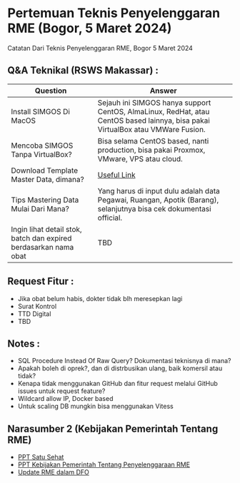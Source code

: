 # Pertemuan Teknis Penyelenggaran RME (Bogor, 5 Maret 2024)

Catatan Dari Teknis Penyelenggaran RME, Bogor 5 Maret 2024

## Q&A Teknikal (RSWS Makassar) : 

| Question | Answer |
|---|---|
| Install SIMGOS Di MacOS | Sejauh ini SIMGOS hanya support CentOS, AlmaLinux, RedHat, atau CentOS based lainnya, bisa pakai VirtualBox atau VMWare Fusion. |
| Mencoba SIMGOS Tanpa VirtualBox? | Bisa selama CentOS based, nanti production, bisa pakai Proxmox, VMware, VPS atau cloud. |
| Download Template Master Data, dimana? | [Useful Link](/notes/link) |
| Tips Mastering Data Mulai Dari Mana? | Yang harus di input dulu adalah data Pegawai, Ruangan, Apotik (Barang), selanjutnya bisa cek dokumentasi official. |
| Ingin lihat detail stok, batch dan expired berdasarkan nama obat | TBD |

## Request Fitur :

- Jika obat belum habis, dokter tidak blh meresepkan lagi
- Surat Kontrol
- TTD Digital
- TBD

## Notes : 

- SQL Procedure Instead Of Raw Query? Dokumentasi teknisnya di mana?
- Apakah boleh di oprek?, dan di distrbusikan ulang, baik komersil atau tidak?
- Kenapa tidak menggunakan GitHub dan fitur request melalui GitHub issues untuk request feature?
- Wildcard allow IP, Docker based
- Untuk scaling DB mungkin bisa menggunakan Vitess

## Narasumber 2 (Kebijakan Pemerintah Tentang RME)

- [PPT Satu Sehat](https://drive.google.com/file/d/1uPtJ1lp7Pv7U6RThgPo2x_AQAnxsvgUi/view?usp=drive_link)
- [PPT Kebijakan Pemerintah Tentang Penyelenggaraan RME](https://drive.google.com/file/d/1uPtJ1lp7Pv7U6RThgPo2x_AQAnxsvgUi/view?usp=drive_link)
- [Update RME dalam DFO](https://docs.google.com/presentation/d/1YGj-pyDGazBYUsSEmN95_tgS787MR1M1/edit?usp=drive_link&ouid=107374087602802760810&rtpof=true&sd=true)